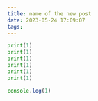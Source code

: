 ```yaml
---
title: name of the new post
date: 2023-05-24 17:09:07
tags:
---
```


```python
print(1)
print(1)
print(1)
print(1)
print(1)
print(1)
```

```javascript
console.log(1)
```

